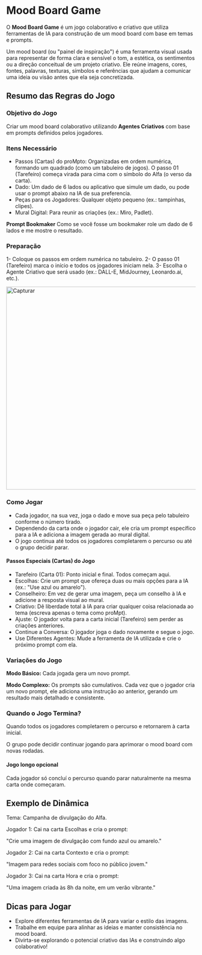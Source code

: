 # Mood Board Game

O **Mood Board Game** é um jogo colaborativo e criativo que utiliza ferramentas de IA para construção de um mood board com base em temas e prompts. 

Um mood board (ou "painel de inspiração") é uma ferramenta visual usada para representar de forma clara e sensível o tom, a estética, os sentimentos ou a direção conceitual de um projeto criativo. Ele reúne imagens, cores, fontes, palavras, texturas, símbolos e referências que ajudam a comunicar uma ideia ou visão antes que ela seja concretizada.

## Resumo das Regras do Jogo

### Objetivo do Jogo
Criar um mood board colaborativo utilizando **Agentes Criativos** com base em prompts definidos pelos jogadores.

### Itens Necessário
- Passos (Cartas) do proMpto: Organizadas em ordem numérica, formando um quadrado (como um tabuleiro de jogos). O passo 01 (Tarefeiro) começa virada para cima com o símbolo do Alfa (o verso da carta).
- Dado: Um dado de 6 lados ou aplicativo que simule um dado, ou pode usar o prompt abaixo na IA de sua preferencia.
- Peças para os Jogadores: Qualquer objeto pequeno (ex.: tampinhas, clipes).
- Mural Digital: Para reunir as criações (ex.: Miro, Padlet).

**Prompt Bookmaker**
Como se você fosse um bookmaker role um dado de 6 lados e me mostre o resultado.

### Preparação
1- Coloque os passos em ordem numérica no tabuleiro.
2- O passo 01 (Tarefeiro) marca o início e todos os jogadores iniciam nela.
3- Escolha o Agente Criativo que será usado (ex.: DALL-E, MidJourney, Leonardo.ai, etc.).

<img width="960" height="540" alt="Capturar" src="https://github.com/user-attachments/assets/23acab9b-d9c8-40b4-b9f6-de9c87b4599b" />


### Como Jogar
- Cada jogador, na sua vez, joga o dado e move sua peça pelo tabuleiro conforme o número tirado.
- Dependendo da carta onde o jogador cair, ele cria um prompt específico para a IA e adiciona a imagem gerada ao mural digital.
- O jogo continua até todos os jogadores completarem o percurso ou até o grupo decidir parar.

#### Passos Especiais (Cartas) do Jogo
- Tarefeiro (Carta 01): Ponto inicial e final. Todos começam aqui.
- Escolhas: Crie um prompt que ofereça duas ou mais opções para a IA (ex.: "Use azul ou amarelo").
- Conselheiro: Em vez de gerar uma imagem, peça um conselho à IA e adicione a resposta visual ao mural.
- Criativo: Dê liberdade total à IA para criar qualquer coisa relacionada ao tema (escreva apenas o tema como proMpt).
- Ajuste: O jogador volta para a carta inicial (Tarefeiro) sem perder as criações anteriores.
- Continue a Conversa: O jogador joga o dado novamente e segue o jogo.
- Use Diferentes Agentes: Mude a ferramenta de IA utilizada e crie o próximo prompt com ela.

### Variações do Jogo
**Modo Básico:** Cada jogada gera um novo prompt.

**Modo Complexo:** Os prompts são cumulativos. Cada vez que o jogador cria um novo prompt, ele adiciona uma instrução ao anterior, gerando um resultado mais detalhado e consistente.

### Quando o Jogo Termina?
Quando todos os jogadores completarem o percurso e retornarem à carta inicial.

O grupo pode decidir continuar jogando para aprimorar o mood board com novas rodadas.

#### Jogo longo opcional
Cada jogador só concluí o percurso quando parar naturalmente na mesma carta onde começaram.

## Exemplo de Dinâmica
Tema: Campanha de divulgação do Alfa.

Jogador 1: Cai na carta Escolhas e cria o prompt:

"Crie uma imagem de divulgação com fundo azul ou amarelo."

Jogador 2: Cai na carta Contexto e cria o prompt:

"Imagem para redes sociais com foco no público jovem."

Jogador 3: Cai na carta Hora e cria o prompt:

"Uma imagem criada às 8h da noite, em um verão vibrante."

## Dicas para Jogar
- Explore diferentes ferramentas de IA para variar o estilo das imagens.
- Trabalhe em equipe para alinhar as ideias e manter consistência no mood board.
- Divirta-se explorando o potencial criativo das IAs e construindo algo colaborativo!
